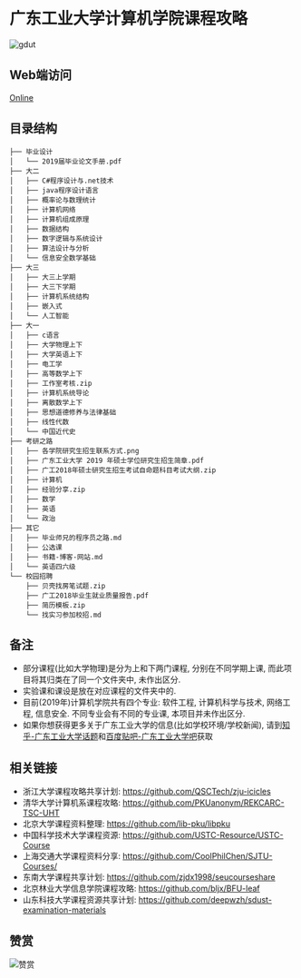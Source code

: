 # 广东工业大学计算机学院课程攻略
![gdut](https://user-images.githubusercontent.com/31237954/58875305-be5b1980-86fd-11e9-97b4-cbe0a177711b.png)

## Web端访问
[Online](https://brenner8023.github.io/gdut-course)

## 目录结构
```shell
├── 毕业设计
│   └── 2019届毕业论文手册.pdf
├── 大二
│   ├── C#程序设计与.net技术
│   ├── java程序设计语言
│   ├── 概率论与数理统计
│   ├── 计算机网络
│   ├── 计算机组成原理
│   ├── 数据结构
│   ├── 数字逻辑与系统设计
│   ├── 算法设计与分析
│   └── 信息安全数学基础
├── 大三
│   ├── 大三上学期
│   ├── 大三下学期
│   ├── 计算机系统结构
│   ├── 嵌入式
│   └── 人工智能
├── 大一
│   ├── c语言
│   ├── 大学物理上下
│   ├── 大学英语上下
│   ├── 电工学
│   ├── 高等数学上下
│   ├── 工作室考核.zip
│   ├── 计算机系统导论
│   ├── 离散数学上下
│   ├── 思想道德修养与法律基础
│   ├── 线性代数
│   └── 中国近代史
├── 考研之路
│   ├── 各学院研究生招生联系方式.png
│   ├── 广东工业大学 2019 年硕士学位研究生招生简章.pdf
│   ├── 广工2018年硕士研究生招生考试自命题科目考试大纲.zip
│   ├── 计算机
│   ├── 经验分享.zip
│   ├── 数学
│   ├── 英语
│   └── 政治
├── 其它
│   ├── 毕业师兄的程序员之路.md
│   ├── 公选课
│   ├── 书籍-博客-网站.md
│   └── 英语四六级
└── 校园招聘
    ├── 贝壳找房笔试题.zip
    ├── 广工2018毕业生就业质量报告.pdf
    ├── 简历模板.zip
    └── 找实习参加校招.md
```

## 备注
- 部分课程(比如大学物理)是分为上和下两门课程, 分别在不同学期上课, 而此项目将其归类在了同一个文件夹中, 未作出区分.
- 实验课和课设是放在对应课程的文件夹中的.
- 目前(2019年)计算机学院共有四个专业: 软件工程, 计算机科学与技术, 网络工程, 信息安全. 不同专业会有不同的专业课, 本项目并未作出区分.
- 如果你想获得更多关于广东工业大学的信息(比如学校环境/学校新闻), 请到[知乎-广东工业大学话题](https://www.zhihu.com/topic/19604314/)和[百度贴吧-广东工业大学吧](http://dq.tieba.com/f?kw=%E5%B9%BF%E4%B8%9C%E5%B7%A5%E4%B8%9A%E5%A4%A7%E5%AD%A6)获取

## 相关链接
- 浙江大学课程攻略共享计划: https://github.com/QSCTech/zju-icicles
- 清华大学计算机系课程攻略: https://github.com/PKUanonym/REKCARC-TSC-UHT
- 北京大学课程资料整理: https://github.com/lib-pku/libpku
- 中国科学技术大学课程资源: https://github.com/USTC-Resource/USTC-Course
- 上海交通大学课程资料分享: https://github.com/CoolPhilChen/SJTU-Courses/
- 东南大学课程共享计划: https://github.com/zjdx1998/seucourseshare
- 北京林业大学信息学院课程攻略: https://github.com/bljx/BFU-leaf
- 山东科技大学课程资源共享计划: https://github.com/deepwzh/sdust-examination-materials

## 赞赏
![赞赏](https://user-images.githubusercontent.com/31237954/63310855-d7ec2480-c32e-11e9-8fd2-9c8bc0b3a4ea.png)
